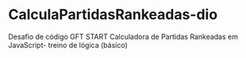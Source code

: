 # CalculaPartidasRankeadas-dio
Desafio de código GFT START Calculadora de Partidas Rankeadas em JavaScript- treino de lógica (básico)
